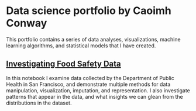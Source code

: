 # Data science portfolio by Caoimh Conway

This portfolio contains a series of data analyses, visualizations, machine learning algorithms, and statistical models that I have created.

## [Investigating Food Safety Data](https://github.com/CaoimhConway/InvestigatingFoodSafetyData/blob/master/Investigating%20Food%20Safety%20Data.ipynb)

In this notebook I examine data collected by the Department of Public Health in San Francisco, and demonstrate multiple methods for data manipulation, visualization, imputation, and representation. I also investigate patterns that appear in the data, and what insights we can glean from the distributions in the dataset.
